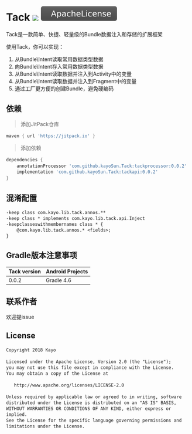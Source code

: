 # Tack  [![](https://jitpack.io/v/kayoSun/Tack.svg)](https://jitpack.io/#kayoSun/Tack) [![](https://github.com/kayoSun/resource/blob/master/svgs/apachelicense.svg)](LICENSE.txt)


Tack是一款简单、快捷、轻量级的Bundle数据注入和存储的扩展框架

使用Tack，你可以实现：

1. 从Bundle\Intent读取常用数据类型数据
2. 向Bundle\Intent存入常用数据类型数据
3. 从Bundle\Intent读取数据并注入到Activity中的变量
4. 从Bundle\Intent读取数据并注入到Fragment中的变量
5. 通过工厂更方便的创建Bundle，避免硬编码

## 依赖

> 添加JitPack仓库

```Groovy
maven { url 'https://jitpack.io' }
```

> 添加依赖

```Groovy
dependencies {
	annotationProcessor 'com.github.kayoSun.Tack:tackprocessor:0.0.2'
	implementation 'com.github.kayoSun.Tack:tackapi:0.0.2'
}
```
## 混淆配置
```Proguard
-keep class com.kayo.lib.tack.annos.**
-keep class * implements com.kayo.lib.tack.api.Inject
-keepclasseswithmembernames class * {
    @com.kayo.lib.tack.annos.* <fields>;
}
```

##  Gradle版本注意事项

| Tack version | Android Projects |
|--------------|------------------|
| 0.0.2        | Gradle 4.6       |


## 联系作者

欢迎提issue<br>


## License
```
Copyright 2018 Kayo

Licensed under the Apache License, Version 2.0 (the "License");
you may not use this file except in compliance with the License.
You may obtain a copy of the License at

   http://www.apache.org/licenses/LICENSE-2.0

Unless required by applicable law or agreed to in writing, software
distributed under the License is distributed on an "AS IS" BASIS,
WITHOUT WARRANTIES OR CONDITIONS OF ANY KIND, either express or implied.
See the License for the specific language governing permissions and
limitations under the License.
```